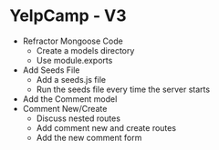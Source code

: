 # YelpCamp - V3
* Refractor Mongoose Code
	* Create a models directory
	* Use module.exports
* Add Seeds File
	* Add a seeds.js file
	* Run the seeds file every time the server starts
* Add the Comment model
* Comment New/Create
	* Discuss nested routes
	* Add comment new and create routes
	* Add the new comment form